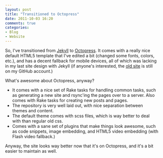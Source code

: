 ```yaml
---
layout: post
title: "Transitioned to Octopress"
date: 2011-10-03 16:20
comments: true
categories:
- Blog
- Website 
---
```


So, I've transitioned from [Jekyll](https://github.com/mojombo/jekyll) to
[Octopress](http://octopress.org).  It comes with a really nice default HTML5
template that I've edited a bit (changed some fonts, colors, etc.), and has a
decent fallback for mobile devices, all of which was lacking in my last site
design with Jekyll (if anyone's interested, the [old site](https://github.com/cparedes/redbluemagenta-new) is still on my GitHub account.)

What's awesome about Octopress, anyway?

* It comes with a nice set of Rake tasks for handling common tasks, such as generating a new site and rsync'ing the pages over to a server. Also comes with Rake tasks for creating new posts and pages.
* The repository is very well laid out, with nice separation between themes and content.
* The default theme comes with scss files, which is way better to deal with than regular old css.
* Comes with a sane set of plugins that make things look awesome, such as code snippets, image embedding, and HTML5 video embedding (with Flash video fallback.)

Anyway, the site looks way better now that it's on Octopress, and it's a bit
easier to maintain as well.
